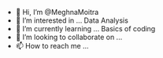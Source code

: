 - 👋 Hi, I’m @MeghnaMoitra
- 👀 I’m interested in ... Data Analysis
- 🌱 I’m currently learning ... Basics of coding
- 💞️ I’m looking to collaborate on ...
- 📫 How to reach me ... 

<!---
MeghnaMoitra/MeghnaMoitra is a ✨ special ✨ repository because its `README.md` (this file) appears on your GitHub profile.
You can click the Preview link to take a look at your changes.
--->
